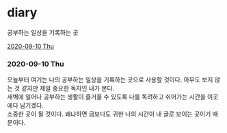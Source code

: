 # diary
공부하는 일상을 기록하는 곳


[2020-09-10 Thu](#2020-09-10-thu)

### 2020-09-10 Thu


오늘부터 여기는 나의 공부하는 일상을 기록하는 곳으로 사용할 것이다. 아무도 보지 않는 것 같지만 제일 중요한 독자인 내가 본다.    
새벽에 일어나 공부하는 생활이 즐거울 수 있도록 나를 독려하고 쉬어가는 시간을 이곳에다 남기겠다.     
소중한 곳이 될 것이다. 왜냐하면 금보다도 귀한 나의 시간이 내 글로 보이는 곳이기 때문이다.  

